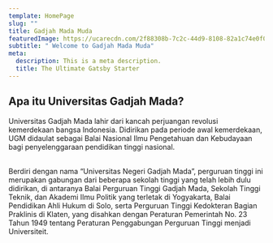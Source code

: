 ```yaml
---
template: HomePage
slug: ""
title: Gadjah Mada Muda
featuredImage: https://ucarecdn.com/2f88308b-7c2c-44d9-8108-82a1c74e0f01/
subtitle: " Welcome to Gadjah Mada Muda"
meta:
  description: This is a meta description.
  title: The Ultimate Gatsby Starter
---
```

## Apa itu Universitas Gadjah Mada?

Universitas Gadjah Mada lahir dari kancah perjuangan revolusi kemerdekaan bangsa Indonesia. Didirikan pada periode awal kemerdekaan, UGM didaulat sebagai Balai Nasional Ilmu Pengetahuan dan Kebudayaan bagi penyelenggaraan pendidikan tinggi nasional.

\
Berdiri dengan nama “Universitas Negeri Gadjah Mada”, perguruan tinggi ini merupakan gabungan dari beberapa sekolah tinggi yang telah lebih dulu didirikan, di antaranya Balai Perguruan Tinggi Gadjah Mada, Sekolah Tinggi Teknik, dan Akademi Ilmu Politik yang terletak di Yogyakarta, Balai Pendidikan Ahli Hukum di Solo, serta Perguruan Tinggi Kedokteran Bagian Praklinis di Klaten, yang disahkan dengan Peraturan Pemerintah No. 23 Tahun 1949 tentang Peraturan Penggabungan Perguruan Tinggi menjadi Universiteit.